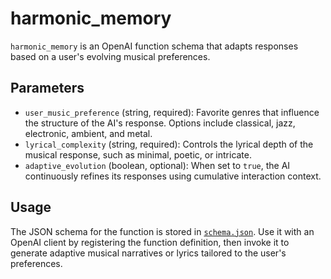 # harmonic_memory

`harmonic_memory` is an OpenAI function schema that adapts responses based on a user's evolving musical preferences.

## Parameters

- `user_music_preference` (string, required): Favorite genres that influence the structure of the AI's response. Options include classical, jazz, electronic, ambient, and metal.
- `lyrical_complexity` (string, required): Controls the lyrical depth of the musical response, such as minimal, poetic, or intricate.
- `adaptive_evolution` (boolean, optional): When set to `true`, the AI continuously refines its responses using cumulative interaction context.

## Usage

The JSON schema for the function is stored in [`schema.json`](schema.json). Use it with an OpenAI client by registering the function definition, then invoke it to generate adaptive musical narratives or lyrics tailored to the user's preferences.
